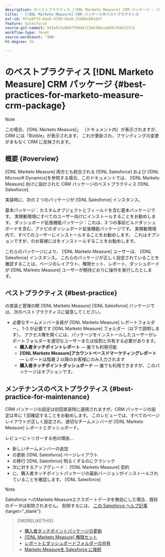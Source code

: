 ```yaml
---
description: のベストプラクティス [!DNL Marketo Measure] CRM パッケージ — [!DNL Marketo Measure]
title: ' [!DNL Marketo Measure] CRM パッケージのベストプラクティス'
exl-id: 97ce0ff3-8aa5-4789-9ee0-25d68c001def
feature: Salesforce
source-git-commit: 915e9c5a968ffd9de713b4308cadb91768613fc5
workflow-type: tm+mt
source-wordcount: '398'
ht-degree: 3%

---
```


# のベストプラクティス [!DNL Marketo Measure] CRM パッケージ {#best-practices-for-marketo-measure-crm-package}

>[!NOTE]
>
>この場合、[!DNL Marketo Measure]」 （ドキュメント内）が表示されますが、CRM には「Bizible」が表示されます。 これが更新され、ブランディングの変更がまもなく CRM に反映されます。

## 概要 {#overview}

[!DNL Marketo Measure] 両方とも統合される [!DNL Salesforce] および [!DNL Microsoft Dynamics]を参照する場合、このドキュメントでは、 [!DNL Marketo Measure] 向けに設計された CRM パッケージのベストプラクティス [!DNL Salesforce].

実装時に、次の 2 つのパッケージが [!DNL Salesforce] インスタンス。

基本パッケージ：カスタムオブジェクトとフィールドを含む基本パッケージです。 実稼動環境にすべてのユーザー向けにインストールすることをお勧めします。
ダッシュボード拡張機能パッケージ：これは、3 つの事前ビルドダッシュボードを含む、アドビのダッシュボード拡張機能パッケージです。 実稼動環境内で、すべてのユーザーにインストールすることをお勧めします。 これはオプションですが、のお客様にはをインストールすることをお勧めします。

これらのパッケージにより、 [!DNL Marketo Measure] ユーザーは、 [!DNL Salesforce] インスタンス。 これらのパッケージが正しく設定されていることを確認することは、ページのレイアウト、権限セット、レポート、ダッシュボードが [!DNL Marketo Measure] ユーザーが期待どおりに操作を実行したとします。

## ベストプラクティス {#best-practice}

の実装と管理の際 [!DNL Marketo Measure] [!DNL Salesforce] パッケージでは、次のベストプラクティスに留意してください。

* 必要なチームメンバー全員が [!DNL Marketo Measure] レポートフォルダー。 1-3 が必要です [!DNL Marketo Measure] フォルダー（以下で説明します）。 アクセス権を開くには、パッケージをインストールしたユーザーがレポートフォルダーを適切なユーザーまたは役割と共有する必要があります。
   * **購入者タッチポイントレポート**  — 誰でも利用可能
   * **[!DNL Marketo Measure]アカウントベースドマーケティングレポート**  — レポートは階層 2 以降のお客様にのみ入力されます
   * **購入者タッチポイントダッシュボード**  — 誰でも利用できますが、このパッケージはオプションです。

## メンテナンスのベストプラクティス {#best-practice-for-maintenance}

CRM パッケージの設定は初回実装時に適用されますが、CRM パッケージの設定は年に 1 回確認することをお勧めします。 このレビューでは、すべてのページレイアウトが正しく設定され、適切なチームメンバーが [!DNL Marketo Measure] レポートとダッシュボード。

レビューにトリガーする他の理由…

* 新しいチームメンバーの追加
* の更新 [!DNL Salesforce] ページレイアウト
* の移行 [!DNL Salesforce] 明るくするのにクラシック
* 次に対するアップグレード： [!DNL Marketo Measure] 契約
* に、購入者タッチポイントパッケージの最新バージョンがインストールされていることを確認します。 [!DNL Salesforce]

>[!NOTE]
>
>Salesforce へのMarketo Measureエクスポートデータを無効にした場合、既存のデータは削除されません。 削除するには、 [この Salesforce ヘルプ記事](https://help.salesforce.com/s/articleView?language=en_US&amp;id=sf.c360_a_delete_data_stream_records.htm&amp;type=5){target="_blank"}.

>[!MORELIKETHIS]
>
>* [購入者タッチポイントパッケージの更新](/help/configuration-and-setup/marketo-measure-and-salesforce/marketo-measure-salesforce-package-installation-and-set-up.md)
>* [[!DNL Marketo Measure] 権限セット](/help/configuration-and-setup/marketo-measure-and-salesforce/marketo-measure-permission-sets.md)
>* [レポートとダッシュボードフォルダーの共有](https://help.salesforce.com/s/articleView?language=en_US&amp;id=analytics_share_folder.htm&amp;type=0)
>* [Marketo Measureを Salesforce に接続](/help/configuration-and-setup/marketo-measure-and-salesforce/connect-marketo-measure-to-salesforce.md)
